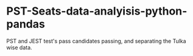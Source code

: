 # PST-Seats-data-analyisis-python-pandas
PST and JEST test's pass candidates passing, and separating the Tulka wise data.
